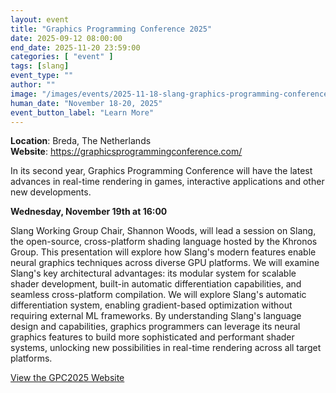 ```yaml
---
layout: event
title: "Graphics Programming Conference 2025"
date: 2025-09-12 08:00:00
end_date: 2025-11-20 23:59:00
categories: [ "event" ]
tags: [slang]
event_type: ""
author: ""
image: "/images/events/2025-11-18-slang-graphics-programming-conference-2025.webp"
human_date: "November 18-20, 2025"
event_button_label: "Learn More"
---
```


**Location**: Breda, The Netherlands  
**Website**: <a href="https://graphicsprogrammingconference.com/" target="_blank">https://graphicsprogrammingconference.com/</a>


In its second year, Graphics Programming Conference will have the latest advances in real-time rendering in games, interactive applications and other new developments.  

**Wednesday, November 19th at 16:00**

Slang Working Group Chair, Shannon Woods, will lead a session on Slang, the open-source, cross-platform shading language hosted by the Khronos Group. 
This presentation will explore how Slang's modern features enable neural graphics techniques across diverse GPU platforms. We will examine Slang's key architectural advantages: its modular system for scalable shader development, built-in automatic differentiation capabilities, and seamless cross-platform compilation. We will explore Slang's automatic differentiation system, enabling gradient-based optimization without requiring external ML frameworks. By understanding Slang's language design and capabilities, graphics programmers can leverage its neural graphics features to build more sophisticated and performant shader systems, unlocking new possibilities in real-time rendering across all target platforms.

<a class="btn btn-primary" href="https://graphicsprogrammingconference.com/" target="_blank">View the GPC2025 Website</a>